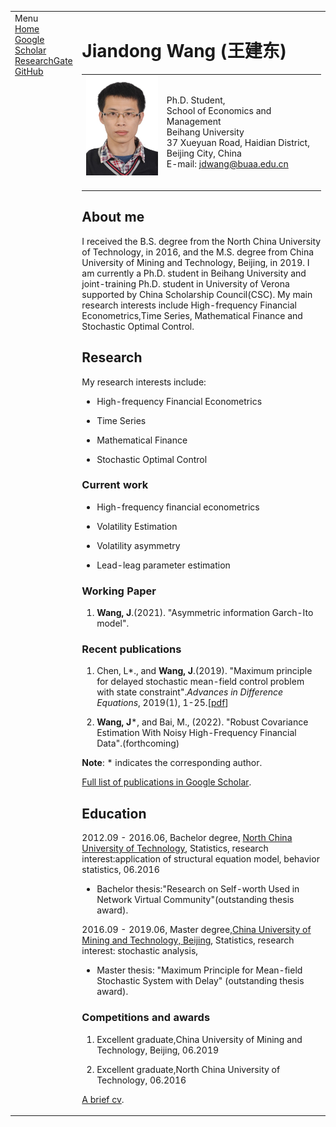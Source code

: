 
<html xmlns="http://www.w3.org/1999/xhtml" xml:lang="en">
<head>
<meta name="generator" content="jemdoc, see http://jemdoc.jaboc.net/" />
<meta http-equiv="Content-Type" content="text/html;charset=utf-8" />
<link rel="stylesheet" href="jemdoc.css" type="text/css" />
<link rel="shortcut icon" href="favicon.ico" />
<link rel="bookmark" href="favicon.ico" type="image/x-icon"　/>
<title>Jiandong Wang (王建东)</title>
</head>
<body>
<table summary="Table for page layout." id="tlayout">
<tr valign="top">
<td id="layout-menu">
<div class="menu-category">Menu</div>
<div class="menu-item"><a href="index.md" class="current">Home</a></div>
<div class="menu-item"><a href="https://scholar.google.com/citations?user=fXQ2DygAAAAJ&hl=zh-CN">Google Scholar</a></div>
<div class="menu-item"><a href="https://www.researchgate.net/profile/Jiandong-Wang-13">ResearchGate</a></div>
<div class="menu-item"><a href="https://github.com/jiandong4388">GitHub</a></div>
</td>
<td id="layout-content">
<div id="toptitle">
<h1>Jiandong Wang (王建东) </h1>
</div>
<table class="imgtable"><tr><td>
<a href="https://xiuzezhou.github.io/"><img src="photos/jd.JPG" alt="alt text" width="131px" height="160px" /></a>&nbsp;</td>
<td align="left"><p>Ph.D. Student,<br />
School of Economics and Management<br />
Beihang University <br />
37 Xueyuan Road, Haidian District, <br />
Beijing City, China <br /> 
E-mail: <a href="mailto:zhouxiuze@foxmail.com">jdwang@buaa.edu.cn</a></p>
</td></tr></table>
<h2>About me</h2>
<p>I received the B.S. degree from the North China University of Technology, in 2016, and the M.S. degree from China University of Mining and Technology, Beijing, in 2019. I am currently a Ph.D. student in Beihang University and joint-training Ph.D. student in University of Verona supported by China Scholarship Council(CSC). My main research interests include High-frequency Financial Econometrics,Time Series, Mathematical Finance and Stochastic Optimal Control. </p>
<h2>Research</h2>
<p>My research interests include: </p>
<ul>
<li><p>High-frequency Financial Econometrics </p>
</li>
<li><p>Time Series</p>
</li>
<li><p>Mathematical Finance</p>
</li>
<li><p>Stochastic Optimal Control</p>
</li>
</ul>
<h3>Current work</h3>
<ul>
<li><p>High-frequency financial econometrics</p>
</li>
<li><p>Volatility Estimation</p>
</li>
<li><p>Volatility asymmetry</p>
</li>
<li><p>Lead-leag parameter estimation</p>
</li>
</ul>
<h3>Working Paper</h3>
<ol>
<li><p> <b>Wang, J</b>.(2021). "Asymmetric information Garch-Ito model". </p>
</li>
</ol>
<h3>Recent publications </h3>
<ol>
 <li><p>Chen, L*., and  <b>Wang, J</b>.(2019). "Maximum principle for delayed stochastic mean-field control problem with state constraint".<i>Advances in Difference Equations</i>, 2019(1), 1-25.[<a href="pub/CoCNN.pdf">pdf</a>]</p>
<li><p><b>Wang, J</b>*, and Bai, M., (2022). "Robust Covariance Estimation With Noisy High-Frequency Financial Data".(forthcoming)</p>
</li>
</ol>
<p><b>Note</b>: * indicates the corresponding author.</p>
<p><a href="https://scholar.google.com/citations?user=fXQ2DygAAAAJ&hl=zh-CN">Full list of publications in Google Scholar</a>.</p>
<h2>Education</h2>
  <p>2012.09 - 2016.06, Bachelor degree, <a href="http://www.ncut.edu.cn/">North China University of Technology</a>, Statistics, research interest:application of structural equation model, behavior statistics</a>, 06.2016</p>
<ul>
<li><p>Bachelor thesis:"Research on Self-worth Used in Network Virtual Community"(outstanding thesis award).</p>
</li>
</ul>
  <p>2016.09 - 2019.06, Master degree,<a href="http://www.cumtb.edu.cn/">China University of Mining and Technology, Beijing</a>, Statistics, research interest: stochastic analysis,</p>
<ul>
<li><p>Master thesis: "Maximum Principle for Mean-field Stochastic System with
Delay" (outstanding thesis award).</p>
</li>
</ul>
<h3>Competitions and awards</h3>
<ol>
<li><p>Excellent graduate,China University of Mining and Technology, Beijing, 06.2019</p>
</li>
<li><p>Excellent graduate,North China University of Technology, 06.2016</p>
</li>
</ol>

<a href="cv/cv-jdwang.pdf">A brief cv</a>.</p>
</td>
</tr>
</table>
</body>
</html>
